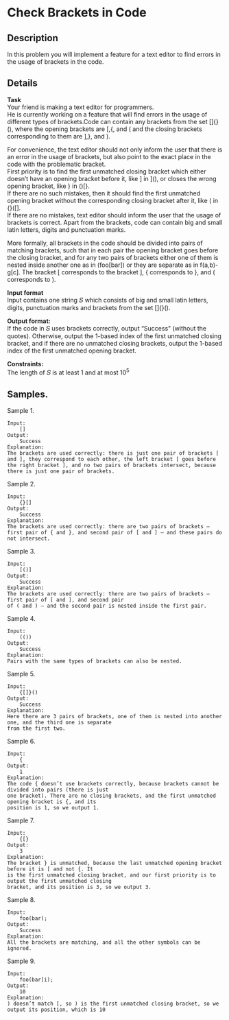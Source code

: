 # Check Brackets in Code

## Description 
In this problem you will implement a feature for a text editor to find errors in the usage of brackets in the code.

## Details
**Task**<br>
Your friend is making a text editor for programmers.<br> 
He is currently working on a feature that will find errors in the usage of different types of brackets.Code can contain any brackets from the set []{}(), where the opening brackets are [,{, and ( and the closing brackets corresponding to them are ],}, and ).<br> 

For convenience, the text editor should not only inform the user that there is an error in the usage of brackets, but also point to the exact place in the code with the problematic bracket. <br>
First priority is to find the first unmatched closing bracket which either doesn’t have an opening bracket before it, like ] in ](), or closes the wrong opening bracket, like } in ()[}. <br>
If there are no such mistakes, then it should find the first unmatched opening bracket without the corresponding closing bracket after it, like ( in {}([].<br> 
If there are no mistakes, text editor should inform the user that the usage of brackets is correct. Apart from the brackets, code can contain big and small latin letters, digits and punctuation marks. 

More formally, all brackets in the code should be divided into pairs of matching brackets, such that in each pair the opening bracket goes before the closing bracket, and for any two pairs of brackets either one of them is nested inside another one as in (foo[bar]) or they are separate as in f(a,b)-g[c]. The bracket [ corresponds to the bracket ], { corresponds to }, and ( corresponds to ).

**Input format**<br> 
Input contains one string 𝑆 which consists of big and small latin letters, digits, punctuation marks and brackets from the set []{}().

**Output format:**<br> 
If the code in 𝑆 uses brackets correctly, output “Success" (without the quotes). Otherwise, output the 1-based index of the first unmatched closing bracket, and if there are no unmatched closing brackets, output the 1-based index of the first unmatched opening bracket.

**Constraints:**<br> 
The length of 𝑆 is at least 1 and at most 10<sup>5</sup>

## Samples.
Sample 1.

    Input:
        []
    Output:
        Success
    Explanation:
    The brackets are used correctly: there is just one pair of brackets [ and ], they correspond to each other, the left bracket [ goes before the right bracket ], and no two pairs of brackets intersect, because there is just one pair of brackets.

Sample 2.

    Input:
        {}[]
    Output:
        Success
    Explanation:
    The brackets are used correctly: there are two pairs of brackets — first pair of { and }, and second pair of [ and ] — and these pairs do not intersect.

Sample 3.

    Input:
        [()]
    Output:
        Success
    Explanation:
    The brackets are used correctly: there are two pairs of brackets — first pair of [ and ], and second pair
    of ( and ) — and the second pair is nested inside the first pair.

Sample 4.

    Input:
        (())
    Output:
        Success
    Explanation:
    Pairs with the same types of brackets can also be nested.

Sample 5.

    Input:
        {[]}()
    Output:
        Success
    Explanation:
    Here there are 3 pairs of brackets, one of them is nested into another one, and the third one is separate
    from the first two.

Sample 6.

    Input:
        {
    Output:
        1
    Explanation:
    The code { doesn’t use brackets correctly, because brackets cannot be divided into pairs (there is just
    one bracket). There are no closing brackets, and the first unmatched opening bracket is {, and its
    position is 1, so we output 1.

Sample 7.
    
    Input:
        {[}
    Output:
        3
    Explanation:
    The bracket } is unmatched, because the last unmatched opening bracket before it is [ and not {. It
    is the first unmatched closing bracket, and our first priority is to output the first unmatched closing
    bracket, and its position is 3, so we output 3.

Sample 8.

    Input:
        foo(bar);
    Output:
        Success
    Explanation:
    All the brackets are matching, and all the other symbols can be ignored.

Sample 9.

    Input:
        foo(bar[i);
    Output:
        10
    Explanation:
    ) doesn’t match [, so ) is the first unmatched closing bracket, so we output its position, which is 10